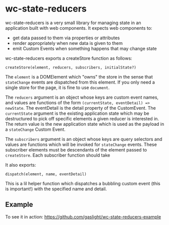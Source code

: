 # wc-state-reducers

wc-state-reducers is a very small library for managing state in an application built with 
web components. It expects web components to:

* get data passed to them via properties or attributes
* render appropriately when new data is given to them
* emit Custom Events when something happens that may change state

wc-state-reducers exports a createStore function as follows:

`createStore(element, reducers, subscribers, initialState?)`

The `element` is a DOMElement which "owns" the store in the sense that `stateChange` events are dispatched from this element. If you only need a single store for the page, it is fine to use `document`.

The `reducers` argument is an object whose keys are custom event names, and values are functions of the form `(currentState, eventDetail) => newState`. The eventDetail is the detail property of the CustomEvent. The `currentState` argument is the existing application state which may be destructured to pick off specific elements a given reducer is interested in. The return value is the new application state which is used as the payload in a `stateChange` Custom Event.

The `subscribers` argument is an object whose keys are query selectors and values are functions which will be invoked for `stateChange` events. These subscriber elements must be descendants of the element passed to `createStore`. Each subscriber function should take 

It also exports: 

`dispatch(element, name, eventDetail)`

This is a lil helper function which dispatches a bubbling custom event (this is important!) with the specified name and detail.

## Example

To see it in action: https://github.com/gaslight/wc-state-reducers-example